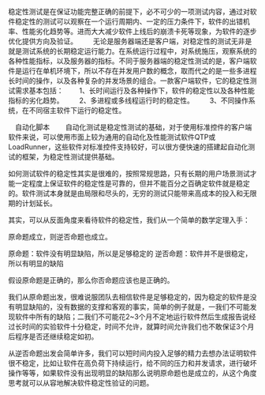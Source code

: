 稳定性测试是在保证功能完整正确的前提下，必不可少的一项测试内容，通过对软件稳定性的测试可以观察在一个运行周期内、一定的压力条件下，软件的出错机率、性能劣化趋势等。进而大大减少软件上线后的崩溃卡死等现象，为软件的逐步优化提供方向及验证。
　　无论是服务器端还是客户端，对稳定性的测试无非是就是测试系统的长期稳定运行能力。在系统运行过程中，对系统施压，观察系统的各种性能指标，以及服务器的指标。不同于服务器端的稳定性测试的是，客户端软件是运行在单机环境下，所以不存在并发用户数的概念，取而代之的是一些多进程长时间的操作，以及各种复杂的并发场景的组合。一款客户端软件，它的稳定性测试需求基本包括：
　　1、长时间运行及各种操作下，软件的稳定性以及各种性能指标的劣化趋势。
　　2、多进程或多线程运行时的稳定性。
　　3、不同操作系统，在不同宿主软件下运行的稳定性。

　自动化脚本
　　自动化测试是稳定性测试的基础，对于使用标准控件的客户端软件来说，可以使用市面上较为通用的自动化及性能测试软件QTP或LoadRunner，这些软件对标准控件支持较好，可以很方便快速的搭建起自动化测试的框架，为稳定性测试提供基础。
  
  

如何测试软件的稳定性其实是很难的，按照常规思路，只有长期的用户场景测试才能一定程度上保证软件的稳定性是可靠的，但并不能百分之百确定软件就是稳定的。软件测试本身就是由局限和尽头的，无穷的测试只能带来高成本的投入和无限期的计划延长。
 
其实，可以从反面角度来看待软件的稳定性，我们从一个简单的数学定理入手：
 
原命题成立，则逆否命题也成立。
 
原命题：软件没有明显缺陷，所以是足够稳定的
逆否命题：软件并不是很稳定，所以有明显的缺陷
 
假设原命题是正确的，那么你否命题应该也是正确的。
 
我们从原命题出发，很难说服团队去相信软件是足够稳定的，因为稳定的软件是没有明显缺陷的，没有数据的支撑和客观的事实，简单的例子就是，一我们不可能发现软件中所有的缺陷；二我们不可能花2~3个月不定地运行软件然后生成报告说经过长时间的实验软件十分稳定，时间不允许，就算时间允许我们也不敢保证3个月后程序是否还继续稳定如初。
 
从逆否命题出发会简单许多，我们可以短时间内投入足够的精力去想办法证明软件很不稳定，比如让软件在高负荷下持续运行，给不同的压力和并发请求，进行破坏操作等等，如果软件没有出现明显的缺陷那么说明原命题也是成立的，从这个角度思考就可以从容地解决软件稳定性验证的问题。
